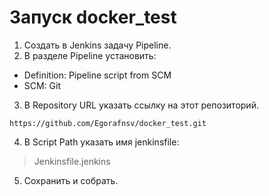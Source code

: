 # Запуск docker_test

1. Создать в Jenkins задачу Pipeline.
2. В разделе Pipeline установить:
- Definition: Pipeline script from SCM
- SCM: Git
3. В Repository URL указать ссылку на этот репозиторий.

`https://github.com/Egorafnsv/docker_test.git`

4. В Script Path указать имя jenkinsfile: 
> Jenkinsfile.jenkins
5. Сохранить и собрать.